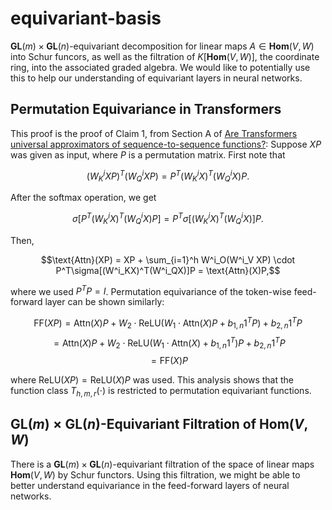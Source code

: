 # equivariant-basis
$\mathbf{GL}(m) \times \mathbf{GL}(n)$-equivariant decomposition for linear maps $A \in \mathbf{Hom}(V, W)$ into Schur funcors, as well as the filtration of $K[\mathbf{Hom}(V, W)]$, the coordinate ring, into the associated graded algebra. We would like to potentially use this to help our understanding of equivariant layers in neural networks. 

## Permutation Equivariance in Transformers

This proof is the proof of Claim 1, from Section A of [Are Transformers universal approximators of sequence-to-sequence functions?](https://arxiv.org/abs/1912.10077): Suppose $XP$ was given as input, where $P$ is a permutation matrix. First note that 

$$(W^i_KXP)^T(W^i_QXP) = P^T(W^i_KX)^T(W^i_QX)P.$$ 

After the softmax operation, we get 

$$ \sigma[P^T(W^i_KX)^T(W^i_QX)P] = P^T\sigma[(W^i_KX)^T(W^i_QX)]P.$$ 

Then, 

$$\text{Attn}(XP) = XP + \sum_{i=1}^h W^i_O(W^i_V XP) \cdot P^T\sigma[(W^i_KX)^T(W^i_QX)]P = \text{Attn}(X)P,$$

where we used $P^TP = I$. Permutation equivariance of the token-wise feed-forward layer can be shown similarly: 

$$\text{FF}(XP) = \text{Attn}(X)P +W_2\cdot\text{ReLU}(W_1\cdot\text{Attn}(X)P +b_{1,n}1^TP)+b_{2,n}1^TP $$ 
$$ =\text{Attn}(X)P +W_2\cdot\text{ReLU}(W_1\cdot\text{Attn}(X)+b_{1,n}1^T)P +b_{2,n}1^TP $$
$$ =\text{FF}(X)P $$
             
where $\text{ReLU}(XP) = \text{ReLU}(X)P$ was used. This analysis shows that the function class $T_{h,m,r}(\cdot)$ is restricted to permutation equivariant functions.

## $\mathbf{GL}(m) \times \mathbf{GL}(n)$-Equivariant Filtration of $\mathbf{Hom}(V, W)$

There is a $\mathbf{GL}(m) \times \mathbf{GL}(n)$-equivariant filtration of the space of linear maps $\mathbf{Hom}(V, W)$ by Schur functors. Using this filtration, we might be able to better understand equivariance in the feed-forward layers of neural networks. 
